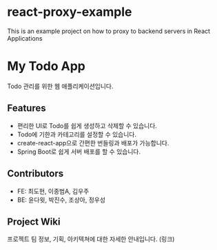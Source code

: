 # react-proxy-example
This is an example project on how to proxy to backend servers in React Applications
# My Todo App

Todo 관리를 위한 웹 애플리케이션입니다.

## Features

- 편리한 UI로 Todo를 쉽게 생성하고 삭제할 수 있습니다.
- Todo에 기한과 카테고리를 설정할 수 있습니다.
- create-react-app으로 간편한 번들링과 배포가 가능합니다.
- Spring Boot로 쉽게 서버 배포를 할 수 있습니다.

## Contributors

- FE: 최도현, 이종범A, 김우주
- BE: 윤다윗, 박진수, 조상아, 정우성

## Project Wiki

프로젝트 팀 정보, 기획, 아키텍쳐에 대한 자세한 안내입니다.
(링크)